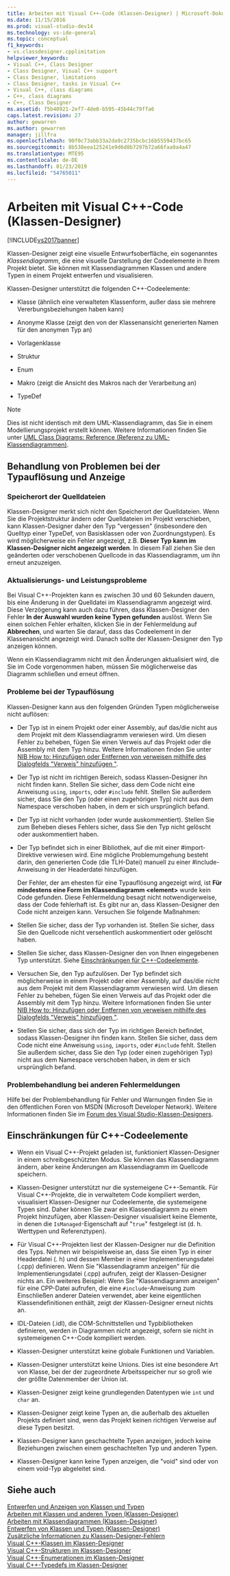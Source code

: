 ```yaml
---
title: Arbeiten mit Visual C++-Code (Klassen-Designer) | Microsoft-Dokumentation
ms.date: 11/15/2016
ms.prod: visual-studio-dev14
ms.technology: vs-ide-general
ms.topic: conceptual
f1_keywords:
- vs.classdesigner.cpplimitation
helpviewer_keywords:
- Visual C++, Class Designer
- Class Designer, Visual C++ support
- Class Designer, limitations
- Class Designer, tasks in Visual C++
- Visual C++, class diagrams
- C++, class diagrams
- C++, Class Designer
ms.assetid: f5b40921-2ef7-4de0-b595-45b44c79ffa6
caps.latest.revision: 27
author: gewarren
ms.author: gewarren
manager: jillfra
ms.openlocfilehash: 90f0c73abb33a2da9c2735bcbc16b5559437bc65
ms.sourcegitcommit: 8b538eea125241e9d6d8b7297b72a66faa9a4a47
ms.translationtype: MTE95
ms.contentlocale: de-DE
ms.lasthandoff: 01/23/2019
ms.locfileid: "54765011"
---
```

# <a name="working-with-visual-c-code-class-designer"></a>Arbeiten mit Visual C++-Code (Klassen-Designer)
[!INCLUDE[vs2017banner](../includes/vs2017banner.md)]

Klassen-Designer zeigt eine visuelle Entwurfsoberfläche, ein sogenanntes *Klassendiagramm*, die eine visuelle Darstellung der Codeelemente in Ihrem Projekt bietet. Sie können mit Klassendiagrammen Klassen und andere Typen in einem Projekt entwerfen und visualisieren.  
  
 Klassen-Designer unterstützt die folgenden C++-Codeelemente:  
  
-   Klasse (ähnlich eine verwalteten Klassenform, außer dass sie mehrere Vererbungsbeziehungen haben kann)  
  
-   Anonyme Klasse (zeigt den von der Klassenansicht generierten Namen für den anonymen Typ an)  
  
-   Vorlagenklasse  
  
-   Struktur  
  
-   Enum  
  
-   Makro (zeigt die Ansicht des Makros nach der Verarbeitung an)  
  
-   TypeDef  
  
> [!NOTE]
>  Dies ist nicht identisch mit dem UML-Klassendiagramm, das Sie in einem Modellierungsprojekt erstellt können. Weitere Informationen finden Sie unter [UML Class Diagrams: Reference (Referenz zu UML-Klassendiagrammen)](../modeling/uml-class-diagrams-reference.md).  
  
## <a name="troubleshooting-type-resolution-and-display-issues"></a>Behandlung von Problemen bei der Typauflösung und Anzeige  
  
### <a name="location-of-source-files"></a>Speicherort der Quelldateien  
 Klassen-Designer merkt sich nicht den Speicherort der Quelldateien. Wenn Sie die Projektstruktur ändern oder Quelldateien im Projekt verschieben, kann Klassen-Designer daher den Typ "vergessen" (insbesondere den Quelltyp einer TypeDef, von Basisklassen oder von Zuordnungstypen). Es wird möglicherweise ein Fehler angezeigt, z.B. **Dieser Typ kann im Klassen-Designer nicht angezeigt werden**. In diesem Fall ziehen Sie den geänderten oder verschobenen Quellcode in das Klassendiagramm, um ihn erneut anzuzeigen.  
  
### <a name="update-and-performance-issues"></a>Aktualisierungs- und Leistungsprobleme  
 Bei Visual C++-Projekten kann es zwischen 30 und 60 Sekunden dauern, bis eine Änderung in der Quelldatei im Klassendiagramm angezeigt wird. Diese Verzögerung kann auch dazu führen, dass Klassen-Designer den Fehler **In der Auswahl wurden keine Typen gefunden** auslöst. Wenn Sie einen solchen Fehler erhalten, klicken Sie in der Fehlermeldung auf **Abbrechen**, und warten Sie darauf, dass das Codeelement in der Klassenansicht angezeigt wird. Danach sollte der Klassen-Designer den Typ anzeigen können.  
  
 Wenn ein Klassendiagramm nicht mit den Änderungen aktualisiert wird, die Sie im Code vorgenommen haben, müssen Sie möglicherweise das Diagramm schließen und erneut öffnen.  
  
### <a name="type-resolution-issues"></a>Probleme bei der Typauflösung  
 Klassen-Designer kann aus den folgenden Gründen Typen möglicherweise nicht auflösen:  
  
- Der Typ ist in einem Projekt oder einer Assembly, auf das/die nicht aus dem Projekt mit dem Klassendiagramm verwiesen wird. Um diesen Fehler zu beheben, fügen Sie einen Verweis auf das Projekt oder die Assembly mit dem Typ hinzu. Weitere Informationen finden Sie unter [NIB How to: Hinzufügen oder Entfernen von verweisen mithilfe des Dialogfelds "Verweis" hinzufügen "](http://msdn.microsoft.com/3bd75d61-f00c-47c0-86a2-dd1f20e231c9).  
  
- Der Typ ist nicht im richtigen Bereich, sodass Klassen-Designer ihn nicht finden kann. Stellen Sie sicher, dass dem Code nicht eine Anweisung `using`, `imports`, oder `#include` fehlt. Stellen Sie außerdem sicher, dass Sie den Typ (oder einen zugehörigen Typ) nicht aus dem Namespace verschoben haben, in dem er sich ursprünglich befand.  
  
- Der Typ ist nicht vorhanden (oder wurde auskommentiert). Stellen Sie zum Beheben dieses Fehlers sicher, dass Sie den Typ nicht gelöscht oder auskommentiert haben.  
  
- Der Typ befindet sich in einer Bibliothek, auf die mit einer #import-Direktive verwiesen wird. Eine mögliche Problemumgehung besteht darin, den generierten Code (die TLH-Datei) manuell zu einer #include-Anweisung in der Headerdatei hinzufügen.  
  
  Der Fehler, der am ehesten für eine Typauflösung angezeigt wird, ist **Für mindestens eine Form im Klassendiagramm \<element>** wurde kein Code gefunden. Diese Fehlermeldung besagt nicht notwendigerweise, dass der Code fehlerhaft ist. Es gibt nur an, dass Klassen-Designer den Code nicht anzeigen kann. Versuchen Sie folgende Maßnahmen:  
  
- Stellen Sie sicher, dass der Typ vorhanden ist. Stellen Sie sicher, dass Sie den Quellcode nicht versehentlich auskommentiert oder gelöscht haben.  
  
- Stellen Sie sicher, dass Klassen-Designer den von Ihnen eingegebenen Typ unterstützt. Siehe [Einschränkungen für C++-Codeelemente](#limitations).  
  
- Versuchen Sie, den Typ aufzulösen. Der Typ befindet sich möglicherweise in einem Projekt oder einer Assembly, auf das/die nicht aus dem Projekt mit dem Klassendiagramm verwiesen wird. Um diesen Fehler zu beheben, fügen Sie einen Verweis auf das Projekt oder die Assembly mit dem Typ hinzu. Weitere Informationen finden Sie unter [NIB How to: Hinzufügen oder Entfernen von verweisen mithilfe des Dialogfelds "Verweis" hinzufügen "](http://msdn.microsoft.com/3bd75d61-f00c-47c0-86a2-dd1f20e231c9).  
  
- Stellen Sie sicher, dass sich der Typ im richtigen Bereich befindet, sodass Klassen-Designer ihn finden kann. Stellen Sie sicher, dass dem Code nicht eine Anweisung `using`, `imports`, oder `#include` fehlt. Stellen Sie außerdem sicher, dass Sie den Typ (oder einen zugehörigen Typ) nicht aus dem Namespace verschoben haben, in dem er sich ursprünglich befand.  
  
### <a name="troubleshooting-other-error-messages"></a>Problembehandlung bei anderen Fehlermeldungen  
 Hilfe bei der Problembehandlung für Fehler und Warnungen finden Sie in den öffentlichen Foren von MSDN (Microsoft Developer Network). Weitere Informationen finden Sie im [Forum des Visual Studio-Klassen-Designers](http://go.microsoft.com/fwlink/?linkid=160754).  
  
##  <a name="limitations"></a> Einschränkungen für C++-Codeelemente  
  
-   Wenn ein Visual C++-Projekt geladen ist, funktioniert Klassen-Designer in einem schreibgeschützten Modus. Sie können das Klassendiagramm ändern, aber keine Änderungen am Klassendiagramm im Quellcode speichern.  
  
-   Klassen-Designer unterstützt nur die systemeigene C++-Semantik. Für Visual C++-Projekte, die in verwaltetem Code kompiliert werden, visualisiert Klassen-Designer nur Codeelemente, die systemeigene Typen sind. Daher können Sie zwar ein Klassendiagramm zu einem Projekt hinzufügen, aber Klassen-Designer visualisiert keine Elemente, in denen die `IsManaged`-Eigenschaft auf "`true`" festgelegt ist (d. h. Werttypen und Referenztypen).  
  
-   Für Visual C++-Projekten liest der Klassen-Designer nur die Definition des Typs. Nehmen wir beispielsweise an, dass Sie einen Typ in einer Headerdatei (. h) und dessen Member in einer Implementierungsdatei (.cpp) definieren. Wenn Sie "Klassendiagramm anzeigen" für die Implementierungsdatei (.cpp) aufrufen, zeigt der Klassen-Designer nichts an. Ein weiteres Beispiel: Wenn Sie "Klassendiagramm anzeigen" für eine CPP-Datei aufrufen, die eine `#include`-Anweisung zum Einschließen anderer Dateien verwendet, aber keine eigentlichen Klassendefinitionen enthält, zeigt der Klassen-Designer erneut nichts an.  
  
-   IDL-Dateien (.idl), die COM-Schnittstellen und Typbibliotheken definieren, werden in Diagrammen nicht angezeigt, sofern sie nicht in systemeigenen C++-Code kompiliert werden.  
  
-   Klassen-Designer unterstützt keine globale Funktionen und Variablen.  
  
-   Klassen-Designer unterstützt keine Unions. Dies ist eine besondere Art von Klasse, bei der der zugeordnete Arbeitsspeicher nur so groß wie der größte Datenmember der Union ist.  
  
-   Klassen-Designer zeigt keine grundlegenden Datentypen wie `int` und `char` an.  
  
-   Klassen-Designer zeigt keine Typen an, die außerhalb des aktuellen Projekts definiert sind, wenn das Projekt keinen richtigen Verweise auf diese Typen besitzt.  
  
-   Klassen-Designer kann geschachtelte Typen anzeigen, jedoch keine Beziehungen zwischen einem geschachtelten Typ und anderen Typen.  
  
-   Klassen-Designer kann keine Typen anzeigen, die "void" sind oder von einem void-Typ abgeleitet sind.  
  
## <a name="see-also"></a>Siehe auch  
 [Entwerfen und Anzeigen von Klassen und Typen](../ide/designing-and-viewing-classes-and-types.md)   
 [Arbeiten mit Klassen und anderen Typen (Klassen-Designer)](../ide/working-with-classes-and-other-types-class-designer.md)   
 [Arbeiten mit Klassendiagrammen (Klassen-Designer)](../ide/working-with-class-diagrams-class-designer.md)   
 [Entwerfen von Klassen und Typen (Klassen-Designer)](../ide/designing-classes-and-types-class-designer.md)   
 [Zusätzliche Informationen zu Klassen-Designer-Fehlern](../ide/additional-information-about-class-designer-errors.md)   
 [Visual C++-Klassen im Klassen-Designer](../ide/visual-cpp-classes-in-class-designer.md)   
 [Visual C++-Strukturen im Klassen-Designer](../ide/visual-cpp-structures-in-class-designer.md)   
 [Visual C++-Enumerationen im Klassen-Designer](../ide/visual-cpp-enumerations-in-class-designer.md)   
 [Visual C++-Typedefs im Klassen-Designer](../ide/visual-cpp-typedefs-in-class-designer.md)
